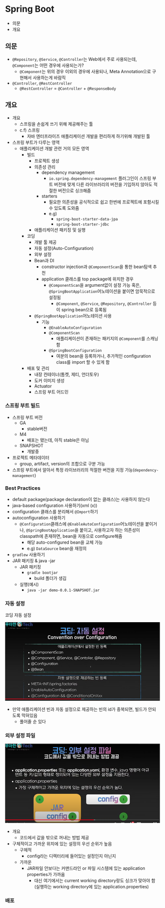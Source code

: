 # Spring Boot

- 의문
- 개요

## 의문

- `@Repository`, `@Service`, `@Controller`는 Web에서 주로 사용되는데, `@Component`는 어떤 경우에 사용되는가?
  - `@Component`는 위의 경우 이외의 경우에 사용되나, Meta Annotation으로 구현해서 사용하는게 바람직
- `@Controller`, `@RestController`
  - `@RestController` = `@Controller` + `@ResponseBody`

## 개요

- 개요
  - 스프링을 손쉽게 쓰기 위해 제공해주는 툴
  - c.f) 스프링
    - 자바 엔터프라이즈 애플리케이션 개발을 편리하게 하기위해 개발된 툴
- 스프링 부트가 다루는 영역
  - 애플리케이션 개발 관련 거의 모든 영역
    - 빌드
      - 프로젝트 생성
      - 의존성 관리
        - dependency management
          - `io.spring.dependency-management` 플러그인이 스프링 부트 버전에 맞게 다른 라이브러리의 버전을 기입하지 않아도 적절한 버전으로 싱크해줌
        - starters
          - 필요한 의존성을 공식적으로 쉽고 한번에 프로젝트에 포함시킬 수 있도록 도와줌
          - e.g)
            - `spring-boot-starter-data-jpa`
            - `spring-boot-starter-jdbc`
      - 애플리케이션 패키징 및 실행
    - 코딩
      - 개발 툴 제공
      - 자동 설정(Auto-Configuration)
      - 외부 설정
      - Bean과 DI
        - constructor injection과 `@ComponentScan`을 통한 bean탐색 추천
        - application 클래스를 top package에 위치한 경우
          - `@ComponentScan`을 argument없이 설정 가능 혹은, `@SpringBootApplication`어노테이션을 붙이면 암묵적으로 설정됨
            - `@Component`, `@Service`, `@Repository`, `@Controller` 등이 spring bean으로 등록됨
      - `@SpringBootApplication`어노테이션 사용
        - 기능
          - `@EnableAutoConfiguration`
          - `@ComponentScan`
            - 애플리케이션이 존재하는 패키지의 `@Component`를 스캐닝함
          - `@SpringBootConfiguration`
            - 여분의 bean을 등록하거나, 추가적인 configuration class를 import 할 수 있게 함
    - 배포 및 관리
      - 내장 컨테이너(톰켓, 제티, 언더토우)
      - 도커 이미지 생성
      - Actuator
      - 스프링 부트 어드민

### 스프링 부트 빌드

- 스프링 부트 버전
  - GA
    - stable버전
  - M4
    - 배포는 됐는데, 아직 stable은 아님
  - SNAPSHOT
    - 개발중
- 프로젝트 메타데이터
  - group, artifact, version의 조합으로 구분 가능
- 스프링 부트에서 알아서 특정 라이브러리의 적절한 버전을 지정 가능(`dependency-management`)

### Best Practices

- default package(package declaration이 없는 클래스)는 사용하지 않는다
- java-based configuration 사용하기(xml (x))
- configuration 클래스를 분리해서 `@Import`하기
- autoconfiguration 사용하기
  - `@Configuration`클래스에 `@EnableAutoConfiguration`어노테이션을 붙이거나, `@SpringBootApplication`을 붙이고, 사용하고자 하는 의존성이 classpath에 존재하면, bean을 자동으로 configure해줌
    - 해당 auto-configured bean을 교체 가능
    - e.g) `DataSource` bean을 재정의
- `gradlew` 사용하기
- JAR 패키징 & java -jar
  - JAR 패키징
    - `gradle bootjar`
      - build 폴더가 생김
  - 실행(예시)
    - `java -jar demo-0.0.1-SNAPSHOT.jar`

### 자동 설정

코딩 자동 설정

![](./images/spring_boot/auto_configuration1.png)

- 만약 애플리케이션 빈과 자동 설정으로 제공하는 빈의 id가 중복되면, 빌드가 안되도록 막혀있음
  - 풀어줄 순 있다

### 외부 설정 파일

![](./images/spring_boot/properties1.png)

- 개요
  - 코드에서 값을 밖으로 꺼내는 방법 제공
- 구체적이고 가까운 위치에 있는 설정의 우선 순위가 높음
  - 구체적
    - config라는 디렉터리에 들어있는 설정인지 아닌지
  - 가까운
    - JAR파일 안보다는 커맨드라인 or 파일 시스템에 있는 application properties가 가까움
      - 대신 여기에서는 current working directory랑도 싱크가 맞아야 함(실행하는 working directory에 있는 application.properties)

### 배포
